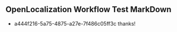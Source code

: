 ## OpenLocalization Workflow Test MarkDown
* a444f216-5a75-4875-a27e-7f486c05ff3c thanks!

<!--HONumber=Jul16_HO3-->


